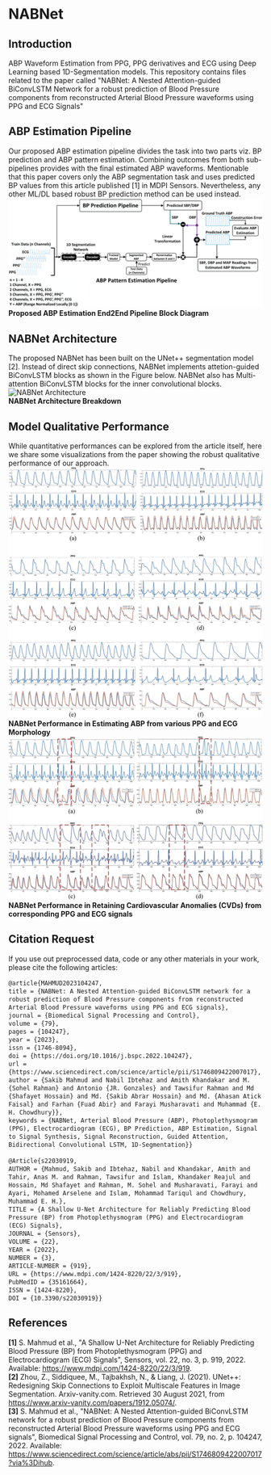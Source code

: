 # NABNet
## Introduction
ABP Waveform Estimation from PPG, PPG derivatives and ECG using Deep Learning based 1D-Segmentation models. This repository contains files related to the paper called "NABNet: A Nested Attention-guided BiConvLSTM Network for a robust prediction of Blood Pressure components from reconstructed Arterial Blood Pressure waveforms using PPG and ECG Signals"  
## ABP Estimation Pipeline  
Our proposed ABP estimation pipeline divides the task into two parts viz. BP prediction and ABP pattern estimation. Combining outcomes from both sub-pipelines provides with the final estimated ABP waveforms. Mentionable that this paper covers only the ABP segmentation task and uses predicted BP values from this article published [1] in MDPI Sensors. Nevertheless, any other ML/DL based robust BP prediction method can be used instead.  
![ABP Estimation Pipeline](https://github.com/Sakib1263/NABNet/blob/main/Documents/Pipeline.png "ABP Estimation Pipeline")  
**Proposed ABP Estimation End2End Pipeline Block Diagram**  
## NABNet Architecture  
The proposed NABNet has been built on the UNet++ segmentation model [2]. Instead of direct skip connections, NABNet implements attetion-guided BiConvLSTM blocks as shown in the Figure below. NABNet also has Multi-attention BiConvLSTM blocks for the inner convolutional blocks.  
![NABNet Architecture](https://github.com/Sakib1263/NABNet/blob/main/Documents/NABNet.png "NABNet Architecture")  
**NABNet Architecture Breakdown**  
## Model Qualitative Performance  
While quantitative performances can be explored from the article itself, here we share some visualizations from the paper showing the robust qualitative performance of our approach.  
![NABNet Performance Figure 1](https://github.com/Sakib1263/NABNet/blob/main/Documents/1-s2.0-S1746809422007017-gr7.png "NABNet Performance Figure 1")  
**NABNet Performance in Estimating ABP from various PPG and ECG Morphology**  
![NABNet Performance Figure 2](https://github.com/Sakib1263/NABNet/blob/main/Documents/1-s2.0-S1746809422007017-gr8_lrg.png "NABNet Performance Figure 2")  
**NABNet Performance in Retaining Cardiovascular Anomalies (CVDs) from corresponding PPG and ECG signals**  
## Citation Request  
If you use out preprocessed data, code or any other materials in your work, please cite the following articles:
```
@article{MAHMUD2023104247,
title = {NABNet: A Nested Attention-guided BiConvLSTM network for a robust prediction of Blood Pressure components from reconstructed Arterial Blood Pressure waveforms using PPG and ECG signals},
journal = {Biomedical Signal Processing and Control},
volume = {79},
pages = {104247},
year = {2023},
issn = {1746-8094},
doi = {https://doi.org/10.1016/j.bspc.2022.104247},
url = {https://www.sciencedirect.com/science/article/pii/S1746809422007017},
author = {Sakib Mahmud and Nabil Ibtehaz and Amith Khandakar and M. {Sohel Rahman} and Antonio {JR. Gonzales} and Tawsifur Rahman and Md {Shafayet Hossain} and Md. {Sakib Abrar Hossain} and Md. {Ahasan Atick Faisal} and Farhan {Fuad Abir} and Farayi Musharavati and Muhammad {E. H. Chowdhury}},
keywords = {NABNet, Arterial Blood Pressure (ABP), Photoplethysmogram (PPG), Electrocardiogram (ECG), BP Prediction, ABP Estimation, Signal to Signal Synthesis, Signal Reconstruction, Guided Attention, Bidirectional Convolutional LSTM, 1D-Segmentation}}

@Article{s22030919,
AUTHOR = {Mahmud, Sakib and Ibtehaz, Nabil and Khandakar, Amith and Tahir, Anas M. and Rahman, Tawsifur and Islam, Khandaker Reajul and Hossain, Md Shafayet and Rahman, M. Sohel and Musharavati, Farayi and Ayari, Mohamed Arselene and Islam, Mohammad Tariqul and Chowdhury, Muhammad E. H.},
TITLE = {A Shallow U-Net Architecture for Reliably Predicting Blood Pressure (BP) from Photoplethysmogram (PPG) and Electrocardiogram (ECG) Signals},
JOURNAL = {Sensors},
VOLUME = {22},
YEAR = {2022},
NUMBER = {3},
ARTICLE-NUMBER = {919},
URL = {https://www.mdpi.com/1424-8220/22/3/919},
PubMedID = {35161664},
ISSN = {1424-8220},
DOI = {10.3390/s22030919}}
```
## References  
**[1]** S. Mahmud et al., "A Shallow U-Net Architecture for Reliably Predicting Blood Pressure (BP) from Photoplethysmogram (PPG) and Electrocardiogram (ECG) Signals", Sensors, vol. 22, no. 3, p. 919, 2022. Available: https://www.mdpi.com/1424-8220/22/3/919.  
**[2]** Zhou, Z., Siddiquee, M., Tajbakhsh, N., & Liang, J. (2021). UNet++: Redesigning Skip Connections to Exploit Multiscale Features in Image Segmentation. Arxiv-vanity.com. Retrieved 30 August 2021, from https://www.arxiv-vanity.com/papers/1912.05074/.  
**[3]** S. Mahmud et al., "NABNet: A Nested Attention-guided BiConvLSTM network for a robust prediction of Blood Pressure components from reconstructed Arterial Blood Pressure waveforms using PPG and ECG signals", Biomedical Signal Processing and Control, vol. 79, no. 2, p. 104247, 2022. Available: https://www.sciencedirect.com/science/article/abs/pii/S1746809422007017?via%3Dihub.  
